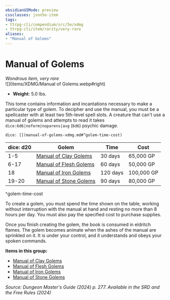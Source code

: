 ```yaml
---
obsidianUIMode: preview
cssclasses: json5e-item
tags:
- ttrpg-cli/compendium/src/5e/xdmg
- ttrpg-cli/item/rarity/very-rare
aliases: 
- "Manual of Golems"
---
```

# Manual of Golems
*Wondrous item, very rare*  
![](items/XDMG/Manual of Golems.webp#right)

- **Weight**: 5.0 lbs.

This tome contains information and incantations necessary to make a particular type of golem. To decipher and use the manual, you must be a spellcaster with at least two 5th-level spell slots. A creature that can't use a manual of golems and attempts to read it takes `dice:6d6|noform|noparens|avg` (`6d6`) psychic damage.

`dice: [](manual-of-golems-xdmg.md#^golem-time-cost)`

| dice: d20 | Golem | Time | Cost |
|-----------|-------|------|------|
| 1-5 | [Manual of Clay Golems](/3-Mechanics/CLI/items/manual-of-clay-golems-xdmg.md) | 30 days | 65,000 GP |
| 6-17 | [Manual of Flesh Golems](/3-Mechanics/CLI/items/manual-of-flesh-golems-xdmg.md) | 60 days | 50,000 GP |
| 18 | [Manual of Iron Golems](/3-Mechanics/CLI/items/manual-of-iron-golems-xdmg.md) | 120 days | 100,000 GP |
| 19-20 | [Manual of Stone Golems](/3-Mechanics/CLI/items/manual-of-stone-golems-xdmg.md) | 90 days | 80,000 GP |
^golem-time-cost

To create a golem, you must spend the time shown on the table, working without interruption with the manual at hand and resting no more than 8 hours per day. You must also pay the specified cost to purchase supplies.

Once you finish creating the golem, the book is consumed in eldritch flames. The golem becomes animate when the ashes of the manual are sprinkled on it. It is under your control, and it understands and obeys your spoken commands.

**Items in this group:**

- [Manual of Clay Golems](/3-Mechanics/CLI/items/manual-of-clay-golems-xdmg.md)
- [Manual of Flesh Golems](/3-Mechanics/CLI/items/manual-of-flesh-golems-xdmg.md)
- [Manual of Iron Golems](/3-Mechanics/CLI/items/manual-of-iron-golems-xdmg.md)
- [Manual of Stone Golems](/3-Mechanics/CLI/items/manual-of-stone-golems-xdmg.md)

*Source: Dungeon Master's Guide (2024) p. 277. Available in the <span title='Systems Reference Document (5.2)'>SRD</span> and the Free Rules (2024)*